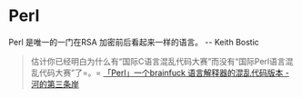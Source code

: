 # Perl

Perl 是唯一的一门在RSA 加密前后看起来一样的语言。 -- Keith Bostic

> 估计你已经明白为什么有“国际C语言混乱代码大赛”而没有“国际Perl语言混乱代码大赛”了=。=
> [「Perl」一个brainfuck 语言解释器的混乱代码版本 - 河的第三条岸](https://blog.csdn.net/iSpeller/article/details/23877823)

